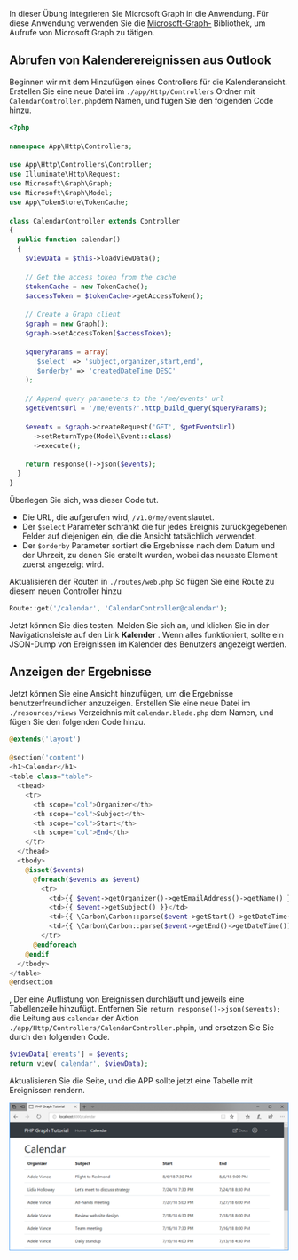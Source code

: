 <!-- markdownlint-disable MD002 MD041 -->

In dieser Übung integrieren Sie Microsoft Graph in die Anwendung. Für diese Anwendung verwenden Sie die [Microsoft-Graph-](https://github.com/microsoftgraph/msgraph-sdk-php) Bibliothek, um Aufrufe von Microsoft Graph zu tätigen.

## <a name="get-calendar-events-from-outlook"></a>Abrufen von Kalenderereignissen aus Outlook

Beginnen wir mit dem Hinzufügen eines Controllers für die Kalenderansicht. Erstellen Sie eine neue Datei im `./app/Http/Controllers` Ordner mit `CalendarController.php`dem Namen, und fügen Sie den folgenden Code hinzu.

```php
<?php

namespace App\Http\Controllers;

use App\Http\Controllers\Controller;
use Illuminate\Http\Request;
use Microsoft\Graph\Graph;
use Microsoft\Graph\Model;
use App\TokenStore\TokenCache;

class CalendarController extends Controller
{
  public function calendar()
  {
    $viewData = $this->loadViewData();

    // Get the access token from the cache
    $tokenCache = new TokenCache();
    $accessToken = $tokenCache->getAccessToken();

    // Create a Graph client
    $graph = new Graph();
    $graph->setAccessToken($accessToken);

    $queryParams = array(
      '$select' => 'subject,organizer,start,end',
      '$orderby' => 'createdDateTime DESC'
    );

    // Append query parameters to the '/me/events' url
    $getEventsUrl = '/me/events?'.http_build_query($queryParams);

    $events = $graph->createRequest('GET', $getEventsUrl)
      ->setReturnType(Model\Event::class)
      ->execute();

    return response()->json($events);
  }
}
```

Überlegen Sie sich, was dieser Code tut.

- Die URL, die aufgerufen wird, `/v1.0/me/events`lautet.
- Der `$select` Parameter schränkt die für jedes Ereignis zurückgegebenen Felder auf diejenigen ein, die die Ansicht tatsächlich verwendet.
- Der `$orderby` Parameter sortiert die Ergebnisse nach dem Datum und der Uhrzeit, zu denen Sie erstellt wurden, wobei das neueste Element zuerst angezeigt wird.

Aktualisieren der Routen in `./routes/web.php` So fügen Sie eine Route zu diesem neuen Controller hinzu

```php
Route::get('/calendar', 'CalendarController@calendar');
```

Jetzt können Sie dies testen. Melden Sie sich an, und klicken Sie in der Navigationsleiste auf den Link **Kalender** . Wenn alles funktioniert, sollte ein JSON-Dump von Ereignissen im Kalender des Benutzers angezeigt werden.

## <a name="display-the-results"></a>Anzeigen der Ergebnisse

Jetzt können Sie eine Ansicht hinzufügen, um die Ergebnisse benutzerfreundlicher anzuzeigen. Erstellen Sie eine neue Datei im `./resources/views` Verzeichnis mit `calendar.blade.php` dem Namen, und fügen Sie den folgenden Code hinzu.

```php
@extends('layout')

@section('content')
<h1>Calendar</h1>
<table class="table">
  <thead>
    <tr>
      <th scope="col">Organizer</th>
      <th scope="col">Subject</th>
      <th scope="col">Start</th>
      <th scope="col">End</th>
    </tr>
  </thead>
  <tbody>
    @isset($events)
      @foreach($events as $event)
        <tr>
          <td>{{ $event->getOrganizer()->getEmailAddress()->getName() }}</td>
          <td>{{ $event->getSubject() }}</td>
          <td>{{ \Carbon\Carbon::parse($event->getStart()->getDateTime())->format('n/j/y g:i A') }}</td>
          <td>{{ \Carbon\Carbon::parse($event->getEnd()->getDateTime())->format('n/j/y g:i A') }}</td>
        </tr>
      @endforeach
    @endif
  </tbody>
</table>
@endsection
```

, Der eine Auflistung von Ereignissen durchläuft und jeweils eine Tabellenzeile hinzufügt. Entfernen Sie `return response()->json($events);` die Leitung aus `calendar` der Aktion `./app/Http/Controllers/CalendarController.php`in, und ersetzen Sie Sie durch den folgenden Code.

```php
$viewData['events'] = $events;
return view('calendar', $viewData);
```

Aktualisieren Sie die Seite, und die APP sollte jetzt eine Tabelle mit Ereignissen rendern.

![Screenshot der Ereignistabelle](./images/add-msgraph-01.png)